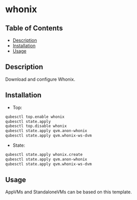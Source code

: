 # whonix

## Table of Contents

* [Description](#description)
* [Installation](#installation)
* [Usage](#usage)

## Description

Download and configure Whonix.

## Installation

- Top:
```sh
qubesctl top.enable whonix
qubesctl state.apply
qubesctl top.disable whonix
qubesctl state.apply qvm.anon-whonix
qubesctl state.apply qvm.whonix-ws-dvm
```
- State:
```sh
qubesctl state.apply whonix.create
qubesctl state.apply qvm.anon-whonix
qubesctl state.apply qvm.whonix-ws-dvm
```

## Usage

AppVMs and StandaloneVMs can be based on this template.
